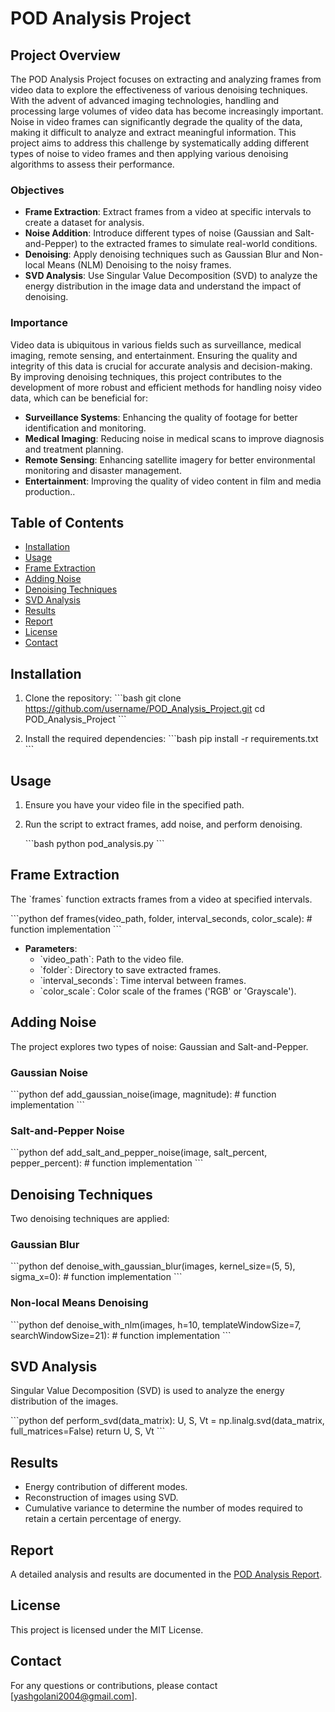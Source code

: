 
# POD Analysis Project

## Project Overview
The POD Analysis Project focuses on extracting and analyzing frames from video data to explore the effectiveness of various denoising techniques. With the advent of advanced imaging technologies, handling and processing large volumes of video data has become increasingly important. Noise in video frames can significantly degrade the quality of the data, making it difficult to analyze and extract meaningful information. This project aims to address this challenge by systematically adding different types of noise to video frames and then applying various denoising algorithms to assess their performance.

### Objectives
- **Frame Extraction**: Extract frames from a video at specific intervals to create a dataset for analysis.
- **Noise Addition**: Introduce different types of noise (Gaussian and Salt-and-Pepper) to the extracted frames to simulate real-world conditions.
- **Denoising**: Apply denoising techniques such as Gaussian Blur and Non-local Means (NLM) Denoising to the noisy frames.
- **SVD Analysis**: Use Singular Value Decomposition (SVD) to analyze the energy distribution in the image data and understand the impact of denoising.

### Importance
Video data is ubiquitous in various fields such as surveillance, medical imaging, remote sensing, and entertainment. Ensuring the quality and integrity of this data is crucial for accurate analysis and decision-making. By improving denoising techniques, this project contributes to the development of more robust and efficient methods for handling noisy video data, which can be beneficial for:
- **Surveillance Systems**: Enhancing the quality of footage for better identification and monitoring.
- **Medical Imaging**: Reducing noise in medical scans to improve diagnosis and treatment planning.
- **Remote Sensing**: Enhancing satellite imagery for better environmental monitoring and disaster management.
- **Entertainment**: Improving the quality of video content in film and media production..

## Table of Contents
- [Installation](#installation)
- [Usage](#usage)
- [Frame Extraction](#frame-extraction)
- [Adding Noise](#adding-noise)
- [Denoising Techniques](#denoising-techniques)
- [SVD Analysis](#svd-analysis)
- [Results](#results)
- [Report](#report)
- [License](#license)
- [Contact](#contact)

## Installation
1. Clone the repository:
   \`\`\`bash
   git clone https://github.com/username/POD_Analysis_Project.git
   cd POD_Analysis_Project
   \`\`\`

2. Install the required dependencies:
   \`\`\`bash
   pip install -r requirements.txt
   \`\`\`

## Usage
1. Ensure you have your video file in the specified path.

2. Run the script to extract frames, add noise, and perform denoising.

   \`\`\`bash
   python pod_analysis.py
   \`\`\`

## Frame Extraction
The \`frames\` function extracts frames from a video at specified intervals.

\`\`\`python
def frames(video_path, folder, interval_seconds, color_scale):
    # function implementation
\`\`\`
- **Parameters**:
  - \`video_path\`: Path to the video file.
  - \`folder\`: Directory to save extracted frames.
  - \`interval_seconds\`: Time interval between frames.
  - \`color_scale\`: Color scale of the frames ('RGB' or 'Grayscale').

## Adding Noise
The project explores two types of noise: Gaussian and Salt-and-Pepper.

### Gaussian Noise
\`\`\`python
def add_gaussian_noise(image, magnitude):
    # function implementation
\`\`\`

### Salt-and-Pepper Noise
\`\`\`python
def add_salt_and_pepper_noise(image, salt_percent, pepper_percent):
    # function implementation
\`\`\`

## Denoising Techniques
Two denoising techniques are applied:

### Gaussian Blur
\`\`\`python
def denoise_with_gaussian_blur(images, kernel_size=(5, 5), sigma_x=0):
    # function implementation
\`\`\`

### Non-local Means Denoising
\`\`\`python
def denoise_with_nlm(images, h=10, templateWindowSize=7, searchWindowSize=21):
    # function implementation
\`\`\`

## SVD Analysis
Singular Value Decomposition (SVD) is used to analyze the energy distribution of the images.

\`\`\`python
def perform_svd(data_matrix):
    U, S, Vt = np.linalg.svd(data_matrix, full_matrices=False)
    return U, S, Vt
\`\`\`

## Results
- Energy contribution of different modes.
- Reconstruction of images using SVD.
- Cumulative variance to determine the number of modes required to retain a certain percentage of energy.

## Report
A detailed analysis and results are documented in the [POD Analysis Report](./POD_Analysis_Report.pdf).

## License
This project is licensed under the MIT License.

## Contact
For any questions or contributions, please contact [yashgolani2004@gmail.com].
